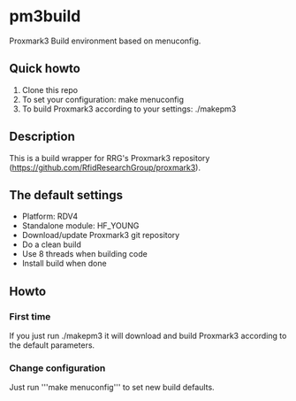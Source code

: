 # pm3build
Proxmark3 Build environment based on menuconfig.

## Quick howto
1) Clone this repo
2) To set your configuration: make menuconfig
3) To build Proxmark3 according to your settings: ./makepm3

## Description
This is a build wrapper for RRG's Proxmark3 repository (https://github.com/RfidResearchGroup/proxmark3).

## The default settings
* Platform: RDV4
* Standalone module: HF_YOUNG
* Download/update Proxmark3 git repository
* Do a clean build
* Use 8 threads when building code
* Install build when done

## Howto
### First time
If you just run ./makepm3 it will download and build Proxmark3 according to the default parameters.
### Change configuration
Just run '''make menuconfig''' to set new build defaults.
